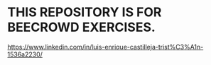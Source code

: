 # THIS REPOSITORY IS FOR BEECROWD EXERCISES.

https://www.linkedin.com/in/luis-enrique-castilleja-trist%C3%A1n-1536a2230/
